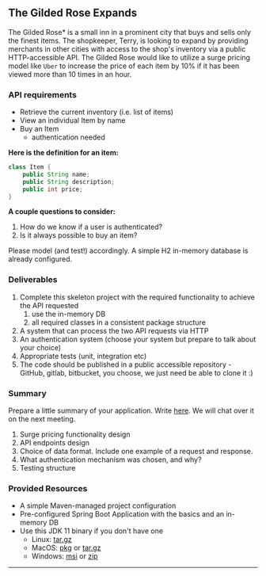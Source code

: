 ## The Gilded Rose Expands

The Gilded Rose* is a small inn in a prominent city that buys and sells only the finest items. The shopkeeper, Terry, is looking to expand by providing merchants in other cities with access to the shop's inventory via a public HTTP-accessible API. The Gilded Rose would like to utilize a surge pricing model like `Uber` to increase the price of each item by 10% if it has been viewed more than 10 times in an hour.

### API requirements
- Retrieve the current inventory (i.e. list of items)
- View an individual Item by name
- Buy an Item
  - authentication needed

**Here is the definition for an item:**

```java
class Item {
    public String name;
    public String description;
    public int price;
}
```

**A couple questions to consider:**
1. How do we know if a user is authenticated?
2. Is it always possible to buy an item?

Please model (and test!) accordingly. A simple H2 in-memory database is already configured.

### Deliverables

1. Complete this skeleton project with the required functionality to achieve the API requested
   1. use the in-memory DB
   3. all required classes in a consistent package structure
2. A system that can process the two API requests via HTTP
3. An authentication system (choose your system but prepare to talk about your choice)
4. Appropriate tests (unit, integration etc)
5. The code should be published in a public accessible repository - GitHub, gitlab, bitbucket, you choose, we just need be able to clone it :)

### Summary

Prepare a little summary of your application. Write [here](SUMMARY.md). We will chat over it on the next meeting.

1. Surge pricing functionality design
2. API endpoints design
3. Choice of data format. Include one example of a request and response.
4. What authentication mechanism was chosen, and why?
5. Testing structure

### Provided Resources

* A simple Maven-managed project configuration
* Pre-configured Spring Boot Application with the basics and an in-memory DB
* Use this JDK 11 binary if you don't have one
  * Linux: [tar.gz](https://github.com/adoptium/temurin11-binaries/releases/download/jdk-11.0.14.1%2B1/OpenJDK11U-jdk_x64_linux_hotspot_11.0.14.1_1.tar.gz)
  * MacOS: [pkg](https://github.com/adoptium/temurin11-binaries/releases/download/jdk-11.0.14.1%2B1/OpenJDK11U-jdk_x64_mac_hotspot_11.0.14.1_1.pkg) or [tar.gz](https://github.com/adoptium/temurin11-binaries/releases/download/jdk-11.0.14.1+1/OpenJDK11U-jdk_x64_mac_hotspot_11.0.14.1_1.tar.gz)
  * Windows: [msi](https://github.com/adoptium/temurin11-binaries/releases/download/jdk-11.0.14.1+1/OpenJDK11U-jdk_x64_windows_hotspot_11.0.14.1_1.msi) or [zip](https://github.com/adoptium/temurin11-binaries/releases/download/jdk-11.0.14.1+1/OpenJDK11U-jdk_x64_windows_hotspot_11.0.14.1_1.zip)

---
